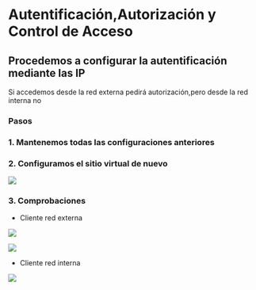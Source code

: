 # Autentificación,Autorización y Control de Acceso
## Procedemos a configurar la autentificación mediante las IP
Si accedemos desde la red externa pedirá autorización,pero desde la red interna no

### Pasos

### 1. Mantenemos todas las configuraciones anteriores

### 2. Configuramos el sitio virtual de nuevo

![](https://github.com/jesusromero92/NGINX/blob/main/Fotos/8.1.png)

### 3. Comprobaciones

   * Cliente red externa
   
   ![](https://github.com/jesusromero92/NGINX/blob/main/Fotos/8.2.png)
   
   ![](https://github.com/jesusromero92/NGINX/blob/main/Fotos/8.3.png)
   
   * Cliente red interna

   ![](https://github.com/jesusromero92/NGINX/blob/main/Fotos/7.3.png)
